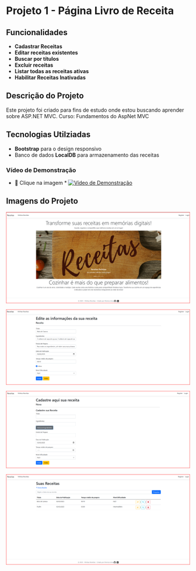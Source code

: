 # Projeto 1 - Página Livro de Receita

## Funcionalidades
- **Cadastrar Receitas**
- **Editar receitas existentes**
- **Buscar por títulos**
- **Excluir receitas**
- **Listar todas as receitas ativas**
- **Habilitar Receitas Inativadas**

## Descrição do Projeto
Este projeto foi criado para fins de estudo onde estou buscando aprender sobre ASP.NET MVC.
Curso: Fundamentos do AspNet MVC

## Tecnologias Utilziadas
- **Bootstrap** para o design responsivo
- Banco de dados **LocalDB** para armazenamento das receitas

### Vídeo de Demonstração
   * :triangular_flag_on_post: Clique na imagem
    * [![Vídeo de Demonstração](https://img.youtube.com/vi/CmpDc9EUKKg/0.jpg)](https://www.youtube.com/watch?v=CmpDc9EUKKg)


## Imagens do Projeto
![HOME](home.png)

![EDITAR](Editar.png)

![CADASTRAR](cadastrar.png)

![EXIBIR](exibir.png)

